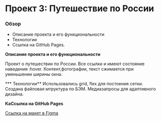 # Проект 3: Путешествие по России

### Обзор
* Описание проекта и его функциональности
* Технологии
* Ссылка на GitHub Pages.

**Описание проекта и его функциональности**

Проект о путешествии по России.
Все ссылки и имеют состояние наведения :hover.
Контент,фотографии, текст сжимается при уменьшении ширины окна.


*** Технологии**
Использовались grid, flex для постоения сетки.
Создана файловая мтруктура по БЭМ.
Медиазапросы для адаптивного дизайна.


**КаСсылка на GitHub Pages**

[Ссылка на макет в Figma](https://www.figma.com/file/5S2WSbEFL6awjVWJ0NWL8Q/Sprint-3_-Russia-_-desktop-mobile?node-id=28503%3A0)

